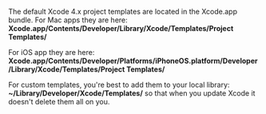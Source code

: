 The default Xcode 4.x project templates are located in the Xcode.app bundle. For Mac apps they are here:
<b>Xcode.app/Contents/Developer/Library/Xcode/Templates/Project Templates/</b>

For iOS app they are here:
<b>Xcode.app/Contents/Developer/Platforms/iPhoneOS.platform/Developer/Library/Xcode/Templates/Project Templates/</b>

For custom templates, you're best to add them to your local library:
<b>~/Library/Developer/Xcode/Templates/</b> so that when you update Xcode it doesn't delete them all on you.
